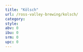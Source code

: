 ```yaml
---
title: "Kölsch"
url: /ross-valley-brewing/kolsch/
category: 
style: 
abv: 0
ibu: 0
srm: 0
upc: 0
---
```


